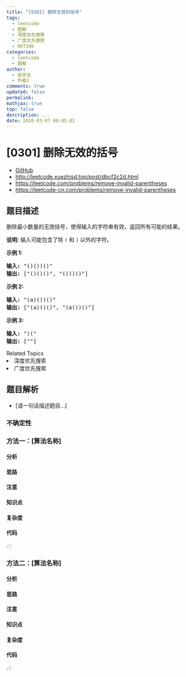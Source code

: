 ```yaml
---
title: "[0301] 删除无效的括号"
tags:
  - leetcode
  - 题解
  - 深度优先搜索
  - 广度优先搜索
  - HOT100
categories:
  - leetcode
  - 题解
author:
  - 张学志
  - 作者2
comments: true
updated: false
permalink:
mathjax: true
top: false
description: ...
date: 2020-03-07 00:05:01
---
```



# [0301] 删除无效的括号
* [GitHub](https://github.com/algoboy101/LeetCodeCrowdsource/tree/master/_posts/QA/%5B0301%5D%20%E5%88%A0%E9%99%A4%E6%97%A0%E6%95%88%E7%9A%84%E6%8B%AC%E5%8F%B7.md)
* http://leetcode.xuezhisd.top/post/dbcf2c2d.html
* https://leetcode.com/problems/remove-invalid-parentheses
* https://leetcode-cn.com/problems/remove-invalid-parentheses


## 题目描述

<p>删除最小数量的无效括号，使得输入的字符串有效，返回所有可能的结果。</p>

<p><strong>说明:</strong> 输入可能包含了除&nbsp;<code>(</code>&nbsp;和&nbsp;<code>)</code>&nbsp;以外的字符。</p>

<p><strong>示例 1:</strong></p>

<pre><strong>输入:</strong> &quot;()())()&quot;
<strong>输出:</strong> [&quot;()()()&quot;, &quot;(())()&quot;]
</pre>

<p><strong>示例 2:</strong></p>

<pre><strong>输入:</strong> &quot;(a)())()&quot;
<strong>输出:</strong> [&quot;(a)()()&quot;, &quot;(a())()&quot;]
</pre>

<p><strong>示例 3:</strong></p>

<pre><strong>输入:</strong> &quot;)(&quot;
<strong>输出: </strong>[&quot;&quot;]</pre>
<div><div>Related Topics</div><div><li>深度优先搜索</li><li>广度优先搜索</li></div></div>


## 题目解析
* [请一句话描述题目...]

### 不确定性


### 方法一：[算法名称]

#### 分析

#### 思路

#### 注意

#### 知识点

#### 复杂度

#### 代码

```cpp
//
```


### 方法二：[算法名称]

#### 分析

#### 思路

#### 注意

#### 知识点

#### 复杂度

#### 代码

```cpp
//
```


